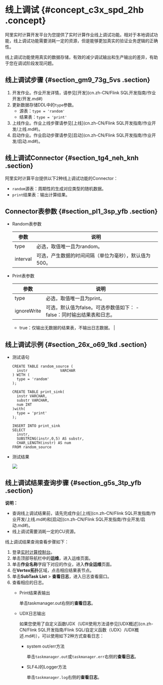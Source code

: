 # 线上调试 {#concept_c3x_spd_2hb .concept}

阿里实时计算开发平台为您提供了实时计算作业线上调试功能。相对于本地调试功能，线上调试功能需要消耗一定的资源，但是能够更加真实的验证业务逻辑的正确性。

线上调试功能使用真实的数据存储，有效的减少调试输出和生产输出的差异，有助于您在调试阶段发现问题。

## 线上调试步骤 {#section_gm9_73g_5vs .section}

1.  开发作业。作业开发详情，请参见[开发](cn.zh-CN/Flink SQL开发指南/作业开发/开发.md#)
2.  更新数据存储DDL中的`type`参数。
    -   源表：`type = 'random'`
    -   结果表：`type = 'print'`
3.  上线作业。作业上线步骤请参见[上线](cn.zh-CN/Flink SQL开发指南/作业开发/上线.md#)。
4.  启动作业。作业启动步骤请参见[启动](cn.zh-CN/Flink SQL开发指南/作业开发/启动.md#)。

## 线上调试Connector {#section_tg4_neh_knh .section}

阿里实时计算平台提供以下2种线上调试功能的Connector：

-   `random`源表：周期性的生成对应类型的随机数据。
-   `print`结果表：输出计算结果。

## Connector表参数 {#section_pl1_3sp_yfb .section}

-   Random表参数

    |参数|说明|
    |--|--|
    |type|必选，取值唯一且为random。|
    |interval|可选，产生数据的时间间隔（单位为毫秒），默认值为500。|

-   Print表参数

    |参数|说明|
    |--|--|
    |type|必选，取值唯一且为print。|
    |ignoreWrite|可选，默认值为false。可选参数值如下：     -   false：同时输出结果表和日志。
    -   true：仅输出无数据的结果表，不输出日志数据。
 |


## 线上调试示例 {#section_26x_o69_1kd .section}

-   测试语句

    ``` {#codeblock_c5f_lx4_kv9 .language-sql}
    CREATE TABLE random_source (
      instr               VARCHAR
    ) WITH (
      type = 'random'
    );
    
    CREATE TABLE print_sink(
      instr VARCHAR,
      substr VARCHAR,
      num INT
    )with(
      type = 'print'
    );
    
    INSERT INTO print_sink
    SELECT
      instr,
      SUBSTRING(instr,0,5) AS substr,
      CHAR_LENGTH(instr) AS num
    FROM random_source
    ```

-   测试结果

    ![](http://static-aliyun-doc.oss-cn-hangzhou.aliyuncs.com/assets/img/147765/156275562741514_zh-CN.png)


## 线上调试结果查询步骤 {#section_g5s_3tp_yfb .section}

**说明：** 

-   查询线上调试结果前，请先完成作业[上线](cn.zh-CN/Flink SQL开发指南/作业开发/上线.md#)和[启动](cn.zh-CN/Flink SQL开发指南/作业开发/启动.md#)。
-   线上调试需要消耗一定的CU资源。

线上调试结果查询查看步骤如下：

1.  登录[实时计算控制台](https://stream.console.aliyun.com)。
2.  单击顶部导航栏中的**运维**，进入运维页面。
3.  单击**作业名称**字段下对应的作业，进入**作业运维**页面。
4.  在**Vertex拓扑**区域，点击相应结果表节点。
5.  单击**SubTask List** \> **查看日志**，进入日志查看窗口。
6.  查看相应的日志。
    -   Print结果表输出 

        单击taskmanager.out右侧的**查看日志**。

    -   UDX日志输出 

        如果您使用了自定义函数UDX（UDX使用方法请参见[UDX概述](cn.zh-CN/Flink SQL开发指南/Flink SQL/自定义函数（UDX）/UDX概述.md#)），可以使用如下2种方式查看日志：

        -   system out/err方法 

            单击`taskmanager.out`或`taskmanager.err`右侧的**查看日志**。

        -   SLF4J的Logger方法 

            单击`taskmanager.log`右侧的**查看日志**。


